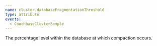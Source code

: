 ```yaml
---
name: cluster.databaseFragmentationThreshold
type: attribute
events:
  - CouchbaseClusterSample
---
```


The percentage level within the database at which compaction occurs.